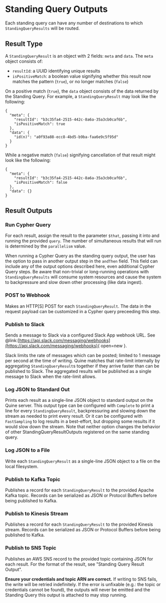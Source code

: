# Standing Query Outputs

Each standing query can have any number of destinations to which `StandingQueryResults` will be routed. 

## Result Type

A `StandingQueryResult` is an object with 2 fields: `meta` and `data`. The `meta` object consists of:

- `resultId`: a UUID identifying unique results
- `isPositiveMatch`: a boolean value signifying whether this result now matches the pattern (`true`), or no longer matches (`false`)

On a positive match (`true`), the `data` object consists of the data returned by the Standing Query. For example, a `StandingQueryResult` may look like the following:

```
{
  "meta": {
    "resultId": "b3c35fa4-2515-442c-8a6a-35a3cb0caf6b", 
    "isPositiveMatch": true
  }, 
  "data": {
    "id(n)": "a0f93a88-ecc8-4bd5-b9ba-faa6e9c5f95d"
  }
}
```

While a negative match (`false`) signifying cancellation of that result might look like the following:

```
{
  "meta": {
    "resultId": "b3c35fa4-2515-442c-8a6a-35a3cb0caf6b", 
    "isPositiveMatch": false
  }, 
  "data": {}
}
```

## Result Outputs

### Run Cypher Query

For each result, assign the result to the parameter `$that`, passing it into and running the provided `query`. The number of simultaneous results that will run is determined by the `parallelism` value.

When running a Cypher Query as the standing query output, the user has the option to pass in another output step in the `andThen` field. This field can include any of the output options described here, even additional Cypher Query steps. Be aware that non-trivial or long-running operations with `StandingQueryResults` will consume system resources and cause the system to backpressure and slow down other processing (like data ingest).

### POST to Webhook

Makes an HTTP[S] POST for each `StandingQueryResult`. The data in the request payload can be customized in a Cypher query preceeding this step.

### Publish to Slack

Sends a message to Slack via a configured Slack App webhook URL. See @link:[https://api.slack.com/messaging/webhooks](https://api.slack.com/messaging/webhooks){ open=new }.

Slack limits the rate of messages which can be posted; limited to 1 message per second at the time of writing. Quine matches that rate-limit internally by aggregating `StandingQueryResult`s together if they arrive faster than can be published to Slack. The aggregated results will be published as a single message to Slack when the rate-limit allows.

### Log JSON to Standard Out

Prints each result as a single-line JSON object to standard output on the Quine server. This output type can be configured with `Complete` to print a line for every `StandingQueryResult`, backpressuring and slowing down the stream as needed to print every result. Or it can be configured with `FastSampling` to log results in a best-effort, but dropping some results if it would slow down the stream. Note that neither option changes the behavior of other StandingQueryResultOutputs registered on the same standing query.

### Log JSON to a File

Write each `StandingQueryResult` as a single-line JSON object to a file on the local filesystem.

### Publish to Kafka Topic

Publishes a record for each `StandingQueryResult` to the provided Apache Kafka topic. Records can be serialized as JSON or Protocol Buffers before being published to Kafka.

### Publish to Kinesis Stream

Publishes a record for each `StandingQueryResult` to the provided Kinesis stream. Records can be serialized as JSON or Protocol Buffers before being published to Kafka.

### Publish to SNS Topic

Publishes an AWS SNS record to the provided topic containing JSON for each result. For the format of the result, see "Standing Query Result Output".

**Ensure your credentials and topic ARN are correct.** If writing to SNS fails, the write will be retried indefinitely. If the error is unfixable (e.g.: the topic or credentials cannot be found), the outputs will never be emitted and the Standing Query this output is attached to may stop running.
